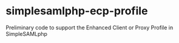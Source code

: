 # simplesamlphp-ecp-profile
Preliminary code to support the Enhanced Client or Proxy Profile in SimpleSAMLphp
